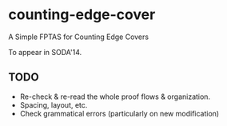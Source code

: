 counting-edge-cover
===================

A Simple FPTAS for Counting Edge Covers 

To appear in SODA'14.

TODO
---------------
* Re-check & re-read the whole proof flows & organization.
* Spacing, layout, etc.
* Check grammatical errors (particularly on new modification)

